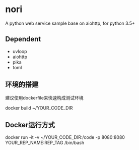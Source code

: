 # nori
A python web service sample base on aiohttp, for python 3.5+

## Dependent
- uvloop
- aiohttp
- pika
- toml

## 环境的搭建
建议使用dockerfile来快速构成测试环境

docker build ~/YOUR_CODE_DIR

## Docker运行方式
docker run -it -v ~/YOUR_CODE_DIR:/code -p 8080:8080 YOUR_REP_NAME:REP_TAG /bin/bash
